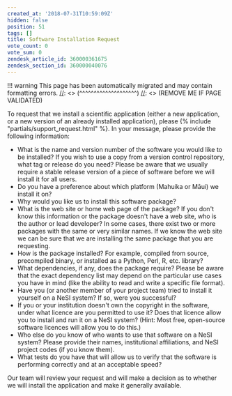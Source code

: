 ```yaml
---
created_at: '2018-07-31T10:59:09Z'
hidden: false
position: 51
tags: []
title: Software Installation Request
vote_count: 0
vote_sum: 0
zendesk_article_id: 360000361675
zendesk_section_id: 360000040076
---
```




[//]: <> (REMOVE ME IF PAGE VALIDATED)
[//]: <> (vvvvvvvvvvvvvvvvvvvv)
!!! warning
    This page has been automatically migrated and may contain formatting errors.
[//]: <> (^^^^^^^^^^^^^^^^^^^^)
[//]: <> (REMOVE ME IF PAGE VALIDATED)

To request that we install a scientific application (either a new
application, or a new version of an already installed application),
please {% include "partials/support_request.html" %}. In
your message, please provide the following information:

-   What is the name and version number of the software you would like
    to be installed? If you wish to use a copy from a version control
    repository, what tag or release do you need? Please be aware that we
    usually require a stable release version of a piece of software
    before we will install it for all users.
-   Do you have a preference about which platform (Mahuika or Māui) we
    install it on?
-   Why would you like us to install this software package?
-   What is the web site or home web page of the package? If you don't
    know this information or the package doesn't have a web site, who is
    the author or lead developer? In some cases, there exist two or more
    packages with the same or very similar names. If we know the web
    site we can be sure that we are installing the same package that you
    are requesting.
-   How is the package installed? For example, compiled from source,
    precompiled binary, or installed as a Python, Perl, R, etc. library?
-   What dependencies, if any, does the package require? Please be aware
    that the exact dependency list may depend on the particular use
    cases you have in mind (like the ability to read and write a
    specific file format).
-   Have you (or another member of your project team) tried to install
    it yourself on a NeSI system? If so, were you successful?
-   If you or your institution doesn't own the copyright in the
    software, under what licence are you permitted to use it? Does that
    licence allow you to install and run it on a NeSI system? (Hint:
    Most free, open-source software licences will allow you to do this.)
-   Who else do you know of who wants to use that software on a NeSI
    system? Please provide their names, institutional affiliations, and
    NeSI project codes (if you know them).
-   What tests do you have that will allow us to verify that the
    software is performing correctly and at an acceptable speed?

Our team will review your request and will make a decision as to whether
we will install the application and make it generally available.